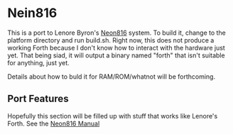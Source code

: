 # Nein816

This is a port to Lenore Byron's [Neon816](https://hackaday.io/project/164325-neon816)
system.  To build it, change to the platform directory and run
build.sh.  Right now, this does not produce a working Forth because I don't know
how to interact with the hardware just yet. That being siad, it  will
output a binary named "forth" that isn't suitable for anything, just yet.

Details about how to buld it for RAM/ROM/whatnot will be forthcoming.

## Port Features

Hopefully this section will be filled up with stuff that works like Lenore's
Forth.  See the [Neon816 Manual](https://cdn.hackaday.io/files/1643257030480800/sysmanual.pdf)

